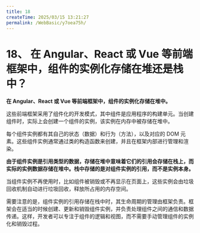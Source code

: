 ```yaml
---
title: 18
createTime: 2025/03/15 13:21:27
permalink: /WebBasic/y7oea75h/
---
```

# 18、 在 Angular、React 或 Vue 等前端框架中，组件的实例化存储在堆还是栈中？

**在 Angular、React 或 Vue 等前端框架中，组件的实例化存储在堆中。**

这些前端框架采用了组件化的开发模式，其中组件是应用程序的构建单元。当创建组件时，实际上会创建一个组件的实例，该实例在内存中被存储在堆中。

每个组件实例都有其自己的状态（数据）和行为（方法），以及对应的 DOM 元素。这些组件实例通常通过类的构造函数来创建，并且在框架内部进行管理和渲染。

**由于组件实例是引用类型的数据，存储在堆中意味着它们的引用会存储在栈上，而实际的实例数据存储在堆中。栈中存储的是对组件实例的引用，而不是实例本身。**

当组件实例不再使用时，比如组件被销毁或不再显示在页面上，这些实例会由垃圾回收机制自动进行垃圾回收，释放所占用的内存空间。

需要注意的是，组件实例的引用存储在栈中时，其生命周期的管理由框架负责。框架会在适当的时候创建、更新和销毁组件实例，并负责处理组件之间的通信和数据传递。这样，开发者可以专注于组件的逻辑和视图，而不需要手动管理组件的实例化和销毁过程。
